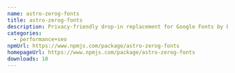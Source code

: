 ```yaml
---
name: astro-zerog-fonts
title: astro-zerog-fonts
description: Privacy-friendly drop-in replacement for Google Fonts by Bunny CDN
categories:
  - performance+seo
npmUrl: https://www.npmjs.com/package/astro-zerog-fonts
homepageUrl: https://www.npmjs.com/package/astro-zerog-fonts
downloads: 10
---
```

